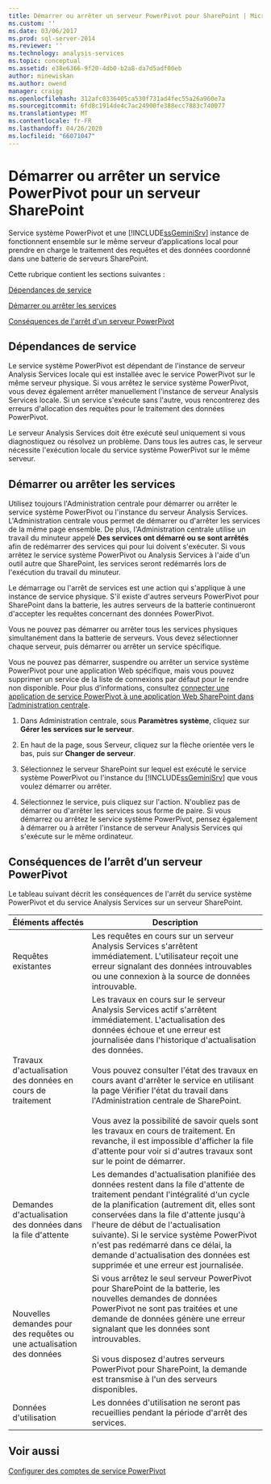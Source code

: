 ```yaml
---
title: Démarrer ou arrêter un serveur PowerPivot pour SharePoint | Microsoft Docs
ms.custom: ''
ms.date: 03/06/2017
ms.prod: sql-server-2014
ms.reviewer: ''
ms.technology: analysis-services
ms.topic: conceptual
ms.assetid: e38e6366-9f20-4db0-b2a8-da7d5adf00eb
author: minewiskan
ms.author: owend
manager: craigg
ms.openlocfilehash: 312afc0336405ca530f731ad4fec55a26a960e7a
ms.sourcegitcommit: 6fd8c1914de4c7ac24900fe388ecc7883c740077
ms.translationtype: MT
ms.contentlocale: fr-FR
ms.lasthandoff: 04/26/2020
ms.locfileid: "66071047"
---
```

# <a name="start-or-stop-a-powerpivot-for-sharepoint-server"></a>Démarrer ou arrêter un service PowerPivot pour un serveur SharePoint
  Service système PowerPivot et une [!INCLUDE[ssGeminiSrv](../../includes/ssgeminisrv-md.md)] instance de fonctionnent ensemble sur le même serveur d’applications local pour prendre en charge le traitement des requêtes et des données coordonné dans une batterie de serveurs SharePoint.  
  
 Cette rubrique contient les sections suivantes :  
  
 [Dépendances de service](#dependencies)  
  
 [Démarrer ou arrêter les services](#startstop)  
  
 [Conséquences de l'arrêt d'un serveur PowerPivot](#effects)  
  
##  <a name="service-dependencies"></a><a name="dependencies"></a>Dépendances de service  
 Le service système PowerPivot est dépendant de l'instance de serveur Analysis Services locale qui est installée avec le service PowerPivot sur le même serveur physique. Si vous arrêtez le service système PowerPivot, vous devez également arrêter manuellement l'instance de serveur Analysis Services locale. Si un service s'exécute sans l'autre, vous rencontrerez des erreurs d'allocation des requêtes pour le traitement des données PowerPivot.  
  
 Le serveur Analysis Services doit être exécuté seul uniquement si vous diagnostiquez ou résolvez un problème. Dans tous les autres cas, le serveur nécessite l'exécution locale du service système PowerPivot sur le même serveur.  
  
##  <a name="start-or-stop-the-services"></a><a name="startstop"></a>Démarrer ou arrêter les services  
 Utilisez toujours l'Administration centrale pour démarrer ou arrêter le service système PowerPivot ou l'instance du serveur Analysis Services. L'Administration centrale vous permet de démarrer ou d'arrêter les services de la même page ensemble. De plus, l'Administration centrale utilise un travail du minuteur appelé **Des services ont démarré ou se sont arrêtés** afin de redémarrer des services qui pour lui doivent s'exécuter. Si vous arrêtez le service système PowerPivot ou Analysis Services à l'aide d'un outil autre que SharePoint, les services seront redémarrés lors de l'exécution du travail du minuteur.  
  
 Le démarrage ou l'arrêt de services est une action qui s'applique à une instance de service physique. S'il existe d'autres serveurs PowerPivot pour SharePoint dans la batterie, les autres serveurs de la batterie continueront d'accepter les requêtes concernant des données PowerPivot.  
  
 Vous ne pouvez pas démarrer ou arrêter tous les services physiques simultanément dans la batterie de serveurs. Vous devez sélectionner chaque serveur, puis démarrer ou arrêter un service spécifique.  
  
 Vous ne pouvez pas démarrer, suspendre ou arrêter un service système PowerPivot pour une application Web spécifique, mais vous pouvez supprimer un service de la liste de connexions par défaut pour le rendre non disponible. Pour plus d’informations, consultez [connecter une application de service PowerPivot à une application Web SharePoint dans l’administration centrale](connect-power-pivot-service-app-to-sharepoint-web-app-in-ca.md).  
  
1.  Dans Administration centrale, sous **Paramètres système**, cliquez sur **Gérer les services sur le serveur**.  
  
2.  En haut de la page, sous Serveur, cliquez sur la flèche orientée vers le bas, puis sur **Changer de serveur**.  
  
3.  Sélectionnez le serveur SharePoint sur lequel est exécuté le service système PowerPivot ou l'instance du [!INCLUDE[ssGeminiSrv](../../includes/ssgeminisrv-md.md)] que vous voulez démarrer ou arrêter.  
  
4.  Sélectionnez le service, puis cliquez sur l'action. N'oubliez pas de démarrer ou d'arrêter les services sous forme de paire. Si vous démarrez ou arrêtez le service système PowerPivot, pensez également à démarrer ou à arrêter l'instance de serveur Analysis Services qui s'exécute sur le même ordinateur.  
  
##  <a name="effects-of-stopping-a-powerpivot-server"></a><a name="effects"></a>Conséquences de l’arrêt d’un serveur PowerPivot  
 Le tableau suivant décrit les conséquences de l'arrêt du service système PowerPivot et du service Analysis Services sur un serveur SharePoint.  
  
|Éléments affectés|Description|  
|---------------|-----------------|  
|Requêtes existantes|Les requêtes en cours sur un serveur Analysis Services s'arrêtent immédiatement. L'utilisateur reçoit une erreur signalant des données introuvables ou une connexion à la source de données introuvable.|  
|Travaux d'actualisation des données en cours de traitement|Les travaux en cours sur le serveur Analysis Services actif s'arrêtent immédiatement. L'actualisation des données échoue et une erreur est journalisée dans l'historique d'actualisation des données.<br /><br /> Vous pouvez consulter l'état des travaux en cours avant d'arrêter le service en utilisant la page Vérifier l'état du travail dans l'Administration centrale de SharePoint.<br /><br /> Vous avez la possibilité de savoir quels sont les travaux en cours de traitement. En revanche, il est impossible d'afficher la file d'attente pour voir si d'autres travaux sont sur le point de démarrer.|  
|Demandes d'actualisation des données dans la file d'attente|Les demandes d'actualisation planifiée des données restent dans la file d'attente de traitement pendant l'intégralité d'un cycle de la planification (autrement dit, elles sont conservées dans la file d'attente jusqu'à l'heure de début de l'actualisation suivante). Si le service système PowerPivot n'est pas redémarré dans ce délai, la demande d'actualisation des données est supprimée et une erreur est journalisée.|  
|Nouvelles demandes pour des requêtes ou une actualisation des données|Si vous arrêtez le seul serveur PowerPivot pour SharePoint de la batterie, les nouvelles demandes de données PowerPivot ne sont pas traitées et une demande de données génère une erreur signalant que les données sont introuvables.<br /><br /> Si vous disposez d'autres serveurs PowerPivot pour SharePoint, la demande est transmise à l'un des serveurs disponibles.|  
|Données d'utilisation|Les données d'utilisation ne seront pas recueillies pendant la période d'arrêt des services.|  
  
## <a name="see-also"></a>Voir aussi  
 [Configurer des comptes de service PowerPivot](configure-power-pivot-service-accounts.md)  
  
  
